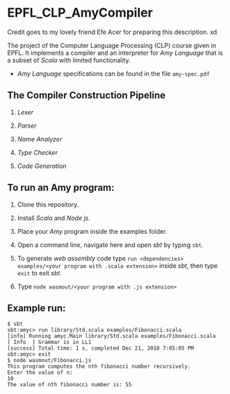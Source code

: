 # EPFL_CLP_AmyCompiler

Credit goes to my lovely friend Efe Acer for preparing this description. xd

The project of the Computer Language Processing (CLP) course given in EPFL. It implements a compiler
and an interpreter for *Amy Language* that is a subset of *Scala* with limited functionality. 

+ *Amy Language* specifications can be found in the file `amy-spec.pdf`

## The Compiler Construction Pipeline

1) *Lexer*

2) *Parser*

3) *Name Analyzer*

4) *Type Checker*

5) *Code Generation*

## To run an Amy program:
	
1) Clone this repository.

2) Install *Scala* and *Node js*.

3) Place your *Amy* program inside the examples folder.

3) Open a command line, navigate here and open *sbt* by typing `sbt`.

4) To generate *web assembly* code type `run <dependencies> examples/<your program with .scala extension>` inside *sbt*,
	then type `exit` to exit *sbt*.
	
5) Type `node wasmout/<your program with .js extension>`

## Example run:
	
```
$ sbt
sbt:amyc> run library/Std.scala examples/Fibonacci.scala
[info] Running amyc.Main library/Std.scala examples/Fibonacci.scala
[ Info  ] Grammar is in LL1
[success] Total time: 1 s, completed Dec 21, 2018 7:05:05 PM
sbt:amyc> exit
$ node wasmout/Fibonacci.js
This program computes the nth fibonacci number recursively.
Enter the value of n: 
10
The value of nth fibonacci number is: 55
```
